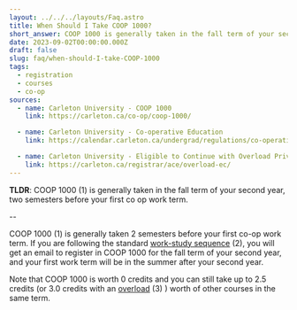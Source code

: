 ```yaml
---
layout: ../../../layouts/Faq.astro
title: When Should I Take COOP 1000?
short_answer: COOP 1000 is generally taken in the fall term of your second year, two semesters before your first co op work term.
date: 2023-09-02T00:00:00.000Z
draft: false
slug: faq/when-should-I-take-COOP-1000
tags:
  - registration
  - courses
  - co-op
sources:
  - name: Carleton University - COOP 1000
    link: https://carleton.ca/co-op/coop-1000/

  - name: Carleton University - Co-operative Education
    link: https://calendar.carleton.ca/undergrad/regulations/co-operativeeducation/

  - name: Carleton University - Eligible to Continue with Overload Privilege
    link: https://carleton.ca/registrar/ace/overload-ec/
---
```


**TLDR**: COOP 1000 (1) is generally taken in the fall term of your second year, two semesters before your first co op work term.

--

COOP 1000 (1) is generally taken 2 semesters before your first co-op work term. If you are following the standard [work-study sequence](https://calendar.carleton.ca/undergrad/regulations/co-operativeeducation/) (2), you will get an email to register in COOP 1000 for the fall term of your second year, and your first work term will be in the summer after your second year.

Note that COOP 1000 is worth 0 credits and you can still take up to 2.5 credits (or 3.0 credits with an [overload](https://carleton.ca/registrar/ace/overload-ec/) (3) ) worth of other courses in the same term.
